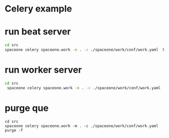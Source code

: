 # Celery example

# run beat server
```bash
cd src
spaceone celery spaceone.work -m . -c ./spaceone/work/conf/work.yaml  beat

```

# run worker server
```bash
cd src
 spaceone celery spaceone.work -m . -c ./spaceone/work/conf/work.yaml  worker -c 8
```

# purge que
```
cd src
spaceone celery spaceone.work -m . -c ./spaceone/work/conf/work.yaml  purge -f
```